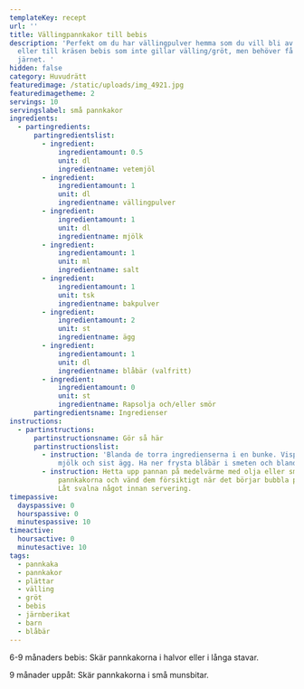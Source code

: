 ```yaml
---
templateKey: recept
url: ''
title: Vällingpannkakor till bebis
description: 'Perfekt om du har vällingpulver hemma som du vill bli av med,
  eller till kräsen bebis som inte gillar välling/gröt, men behöver få i sig
  järnet. '
hidden: false
category: Huvudrätt
featuredimage: /static/uploads/img_4921.jpg
featuredimagetheme: 2
servings: 10
servingslabel: små pannkakor
ingredients:
  - partingredients:
      partingredientslist:
        - ingredient:
            ingredientamount: 0.5
            unit: dl
            ingredientname: vetemjöl
        - ingredient:
            ingredientamount: 1
            unit: dl
            ingredientname: vällingpulver
        - ingredient:
            ingredientamount: 1
            unit: dl
            ingredientname: mjölk
        - ingredient:
            ingredientamount: 1
            unit: ml
            ingredientname: salt
        - ingredient:
            ingredientamount: 1
            unit: tsk
            ingredientname: bakpulver
        - ingredient:
            ingredientamount: 2
            unit: st
            ingredientname: ägg
        - ingredient:
            ingredientamount: 1
            unit: dl
            ingredientname: blåbär (valfritt)
        - ingredient:
            ingredientamount: 0
            unit: st
            ingredientname: Rapsolja och/eller smör
      partingredientsname: Ingredienser
instructions:
  - partinstructions:
      partinstructionsname: Gör så här
      partinstructionslist:
        - instruction: 'Blanda de torra ingredienserna i en bunke. Vispa sedan i först
            mjölk och sist ägg. Ha ner frysta blåbär i smeten och blanda. '
        - instruction: Hetta upp pannan på medelvärme med olja eller smör. Stek
            pannkakorna och vänd dem försiktigt när det börjar bubbla på ytan.
            Låt svalna något innan servering.
timepassive:
  dayspassive: 0
  hourspassive: 0
  minutespassive: 10
timeactive:
  hoursactive: 0
  minutesactive: 10
tags:
  - pannkaka
  - pannkakor
  - plättar
  - välling
  - gröt
  - bebis
  - järnberikat
  - barn
  - blåbär
---
```


6-9 månaders bebis: Skär pannkakorna i halvor eller i långa stavar.

9 månader uppåt: Skär pannkakorna i små munsbitar.
